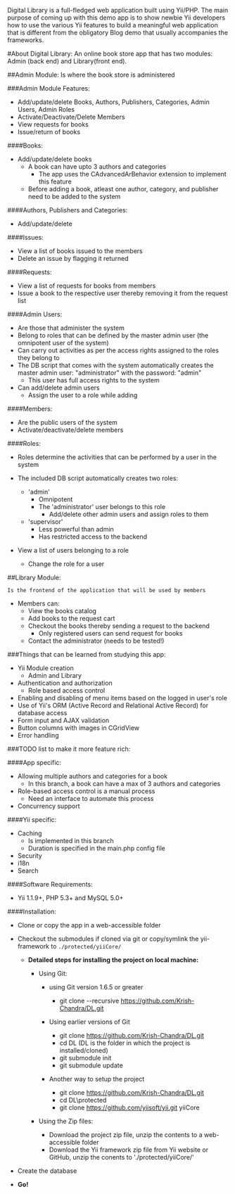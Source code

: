 Digital Library is a full-fledged web application built using Yii/PHP. The main purpose of coming up with this demo app is to show newbie Yii developers how to use the various Yii features to build a meaningful web application that is different from the obligatory Blog demo that usually accompanies the frameworks.

#About Digital Library:
	An online book store app that has two modules: Admin (back end) and Library(front end).
	
##Admin Module:
	Is where the book store is administered

###Admin Module Features:

- Add/update/delete Books, Authors, Publishers, Categories, Admin Users, Admin Roles
- Activate/Deactivate/Delete Members
- View requests for books
- Issue/return of books
			
####Books:

- Add/update/delete books
	- A book can have upto 3 authors and categories
		- The app uses the CAdvancedArBehavior extension to implement this feature
	- Before adding a book, atleast one author, category, and publisher need to be added to the system
			
####Authors, Publishers and Categories:

- Add/update/delete

####Issues:

- View a list of books issued to the members 
- Delete an issue by flagging it returned

####Requests:

- View a list of requests for books from members
- Issue a book to the respective user thereby removing it from the request list

####Admin Users:

- Are those that administer the system 
- Belong to roles that can be defined by the master admin user (the omnipotent user of the system)
- Can carry out activities as per the access rights assigned to the roles they belong to 
- The DB script that comes with the system automatically creates the master admin user: "administrator" with the password: "admin"
	- This user has full access rights to the system
- Can add/delete admin users
	- Assign the user to a role while adding

####Members:

- Are the public users of the system
- Activate/deactivate/delete members

####Roles:

- Roles determine the activities that can be performed by a user in the system
- The included DB script automatically creates two roles:
	- 'admin'
		- Omnipotent
		- The 'administrator' user belongs to this role
			- Add/delete other admin users and assign roles to them						
	- 'supervisor'						
		- Less powerful than admin
		- Has restricted access to the backend

- View a list of users belonging to a role
	- Change the role for a user


##Library Module:

	Is the frontend of the application that will be used by members

- Members can:
	- View the books catalog
	- Add books to the request cart
	- Checkout the books thereby sending a request to the backend
		- Only registered users can send request for books
	- Contact the administrator (needs to be tested!)
	

###Things that can be learned from studying this app:

- Yii Module creation
	- Admin and Library
- Authentication and authorization
	- Role based access control
- Enabling and disabling of menu items based on the logged in user's role
- Use of Yii's ORM (Active Record and Relational Active Record) for database access
- Form input and AJAX validation
- Button columns with images in CGridView
- Error handling

###TODO list to make it more feature rich:

####App specific:

- Allowing multiple authors and categories for a book
	- In this branch, a book can have a max of 3 authors and categories
- Role-based access control is a manual process
	- Need an interface to automate this process
- Concurrency support

####Yii specific:

- Caching 
	- Is implemented in this branch
	- Duration is specified in the main.php config file
- Security
- i18n
- Search

####Software Requirements:

- Yii 1.1.9+, PHP 5.3+ and MySQL 5.0+

####Installation:

- Clone or copy the app in a web-accessible folder
- Checkout the submodules if cloned via git or copy/symlink the yii-framework to `./protected/yiiCore/`

	- **Detailed steps for installing the project on local machine:**
		- Using Git:
			- using Git version 1.6.5 or greater
				- git clone --recursive https://github.com/Krish-Chandra/DL.git
			- Using earlier versions of Git
				- git clone https://github.com/Krish-Chandra/DL.git
				- cd DL (DL is the folder in which the project is installed/cloned)
				- git submodule init
				- git submodule update

			- Another way to setup the project 
				- git clone https://github.com/Krish-Chandra/DL.git
				- cd DL\protected
				- git clone https://github.com/yiisoft/yii.git yiiCore

		- Using the Zip files:
			- Download the project zip file, unzip the contents to a web-accessible folder
			- Download the Yii framework zip file from Yii website or GitHub, unzip the conents to './protected/yiiCore/'

- Create the database
- **Go!**